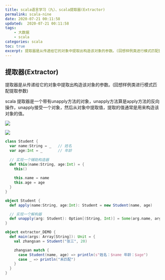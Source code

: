 ```yaml
---
title: scala语言学习（九）、scala提取器(Extractor)
permalink: scala-nine
date: 2020-07-21 00:11:58
updated:  2020-07-21 00:11:58
tags:
    - 大数据
    - scala
categories: scala
toc: true
excerpt: 提取器是从传递给它的对象中提取出构造该对象的参数。(回想样例类进行模式匹配提取参数)
---
```


## 提取器(Extractor)
提取器是从传递给它的对象中提取出构造该对象的参数。(回想样例类进行模式匹配提取参数)

scala 提取器是一个带有unapply方法的对象，unapply方法算是apply方法的反向操作，unapply接受一个对象，然后从对象中提取值，提取的值通常是用来构造该对象的值。

![](https://static.studytime.xin/article/20200719175442.png)

![](https://static.studytime.xin/article/20200719175455.png)

```scala
class Student {
  var name:String = _   // 姓名
  var age:Int = _       // 年龄
  
  // 实现一个辅助构造器
  def this(name:String, age:Int) = {
    this()
    
    this.name = name
    this.age = age
  }
}

object Student {
  def apply(name:String, age:Int): Student = new Student(name, age)

  // 实现一个解构器
  def unapply(arg: Student): Option[(String, Int)] = Some(arg.name, arg.age))
}

object extractor_DEMO {
  def main(args: Array[String]): Unit = {
    val zhangsan = Student("张三", 20)

    zhangsan match {
      case Student(name, age) => println(s"姓名：$name 年龄：$age")
      case _ => println("未匹配")
    }
  }
}
```

